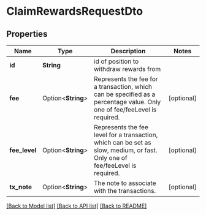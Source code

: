 # ClaimRewardsRequestDto

## Properties

Name | Type | Description | Notes
------------ | ------------- | ------------- | -------------
**id** | **String** | id of position to withdraw rewards from | 
**fee** | Option<**String**> | Represents the fee for a transaction, which can be specified as a percentage value. Only one of fee/feeLevel is required. | [optional]
**fee_level** | Option<**String**> | Represents the fee level for a transaction, which can be set as slow, medium, or fast. Only one of fee/feeLevel is required. | [optional]
**tx_note** | Option<**String**> | The note to associate with the transactions. | [optional]

[[Back to Model list]](../README.md#documentation-for-models) [[Back to API list]](../README.md#documentation-for-api-endpoints) [[Back to README]](../README.md)


